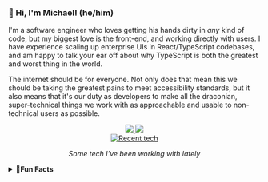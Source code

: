 <h3>👋 Hi, I'm Michael! (he/him)</h3>

<p>
  I'm a software engineer who loves getting his hands dirty in <em>any</em> kind of code, but my biggest love is the front-end, and working directly with users. I have 
  experience scaling up enterprise UIs in React/TypeScript codebases, and am happy to talk your ear off about why TypeScript is both the greatest and worst thing in the world. 
</p>

<p>
  The internet should be for everyone. Not only does that mean this we should be taking the greatest pains to meet accessibility standards, but it also means that it's our 
  duty as developers to make all the draconian, super-technical things we work with as approachable and usable to non-technical users as possible.
</p>

<div align="center">  
  <a href="https://www.linkedin.com/in/michael-eric-smith/">
    <img src="https://img.shields.io/badge/%20-Michael--Eric--Smith-black?color=14171A&labelColor=0e76a8&logo=linkedin&logoColor=ffffff" />
  </a>
    
  <a href="mailto:michael-eric-smith@pm.me">
    <img src="https://img.shields.io/badge/%20-michael--eric--smith@pm.me-black?color=14171A&labelColor=D44638&logo=protonmail&logoColor=ffffff" />
  </a>
</div>

<!--GitHub doesn't support <figure> and <figcaption> elements, sadly. It strips them right out.-->
<div>
  <div align="center">
    <a href="https://skillicons.dev">
      <img
        src="https://skillicons.dev/icons?i=react,ts,postgres,js,css,py,html,nextjs,nodejs,express,redux,figma,vercel,vite&perline=7"
        alt="Recent tech"
      />
    </a>
  </div>
  <p align="center"><i>Some tech I've been working with lately</i></p>
</div>

<details>
  <summary><b>🤠Fun Facts</b></summary>
  <p>
    Lately I've been using my programming skills to make games and interactive media. I'm also a fan of the non-commercial web and want to do my part in making 
    the internet weird again. It used to be such a bright and vibrant place, and I love that communities like <a href="https://sadgrl.online/">Sadgrl.online</a> have sprung up 
    to help bring back what used to make things so special.
  </p>
</details>


